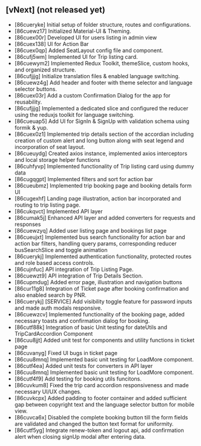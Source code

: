 ## [vNext] (not released yet)

-   [86cueryke] Initial setup of folder structure, routes and configurations.
-   [86cuewz17] Initialized Material-UI & Theming.
-   [86cuex00r] Developed UI for users listing in admin view
-   [86cuex138] UI for Action Bar
-   [86cuex0qp] Added SeatLayout config file and component.
-   [86cufj5wm] Implemented UI for Trip listing card.
-   [86cuewym2] Implemented Redux Toolkit, themeSlice, custom hooks, and organized structure.
-   [86cufjjjg] Initialize translation files & enabled language switching.
-   [86cuewz4g] Add header and footer with theme selector and language selector buttons.
-   [86cuex03r] Add a custom Confirmation Dialog for the app for reusability.
-   [86cufjjjg] Implemented a dedicated slice and configured the reducer using the reduxjs toolkit for language switching.
-   [86cueuap5] Add UI for SignIn & SignUp with validation schema using formik & yup.
-   [86cuex0z1] Implemented trip details section of the accordian including creation of custom alert and long button along with seat legend and incorporation of seat layout.
-   [86cueuydg] Created axios instance, implemented axios interceptors and local storage helper functions
-   [86cuhfyvp] Implemented functionality of Trip listing card using dummy data
-   [86cugqgpt] Implemented filters and sort for action bar
-   [86cueubmz] Implemented trip booking page and booking details form UI
-   [86cugexhf] Landing page illustration, action bar incorporated and routing to trip listing page.
-   [86cukqvct] Implemented API layer
-   [86cumak5j] Enhanced API layer and added converters for requests and responses
-   [86cuewzyq] Added user listing page and bookings list page
-   [86cueujxt] Implemented bus search functionality for action bar and action bar filters, handling query params, corresponding reducer busSearchSlice and toggle animation
-   [86cuerykj] Implemented authentication functionality, protected routes and role based access controls.
-   [86cujnfuc] API integration of Trip Listing Page.
-   [86cuewzt9] API integration of Trip Details Section.
-   [86cupmdug] Added error page, illustration and navigation buttons
-   [86cur11g8] Integration of Ticket page after booking confirmation and also enabled search by PNR.
-   [86cuerykj] [SERVICE] Add visibility toggle feature for password inputs and made auth modals responsive.
-   [86cuewzcv] Implemented functionality of the booking page, added necessary toasts and confirmation dialog for booking.
-   [86cutf88k] Integration of basic Unit testing for dateUtils and TripCardAccordion Component
-   [86cuu8jjt] Added unit test for components and utility functions in ticket page
-   [86cuvanyg] Fixed UI bugs in ticket page
-   [86cuu8mnq] Implemented basic unit testing for LoadMore component.
-   [86cutf4ea] Added unit tests for converters in API layer
-   [86cuu8mnq] Implemented basic unit testing for LoadMore component.
-   [86cutf4f9] Add testing for booking utils funcitons.
-   [86cuvkum8] Fixed the trip card accordion responsiveness and made necessary UI/UX changes.
-   [86cuvkcpx] Added padding to footer container and added sufficient gap between copyright text and the language selector button for mobile view.
-   [86cuvca6x] Disabled the complete booking button till the form fields are validated and changed the button text format for uniformity.
-   [86cutf5yg] Integrate renew-token and logout api, add confirmation alert when closing signUp modal after entering data.
